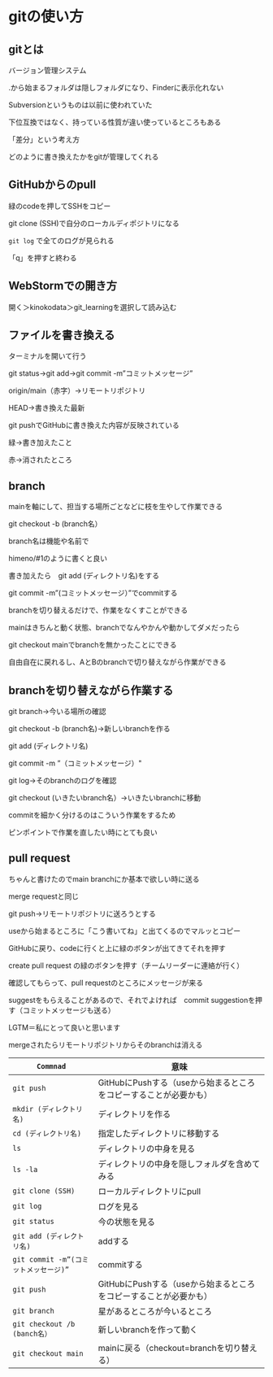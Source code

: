 # gitの使い方
## gitとは

バージョン管理システム

.から始まるフォルダは隠しフォルダになり、Finderに表示化れない

Subversionというものは以前に使われていた

下位互換ではなく、持っている性質が違い使っているところもある

「差分」という考え方

どのように書き換えたかをgitが管理してくれる

## GitHubからのpull

緑のcodeを押してSSHをコピー

git clone (SSH)で自分のローカルディポジトリになる

`git log` で全てのログが見られる

「q」を押すと終わる

## WebStormでの開き方

開く＞kinokodata＞git_learningを選択して読み込む

## ファイルを書き換える

ターミナルを開いて行う

git status→git add→git commit -m”コミットメッセージ”

origin/main（赤字）→リモートリポジトリ

HEAD→書き換えた最新

git pushでGitHubに書き換えた内容が反映されている

緑→書き加えたこと

赤→消されたところ

## branch

mainを軸にして、担当する場所ごとなどに枝を生やして作業できる

git checkout -b (branch名）

branch名は機能や名前で

himeno/#1のように書くと良い

書き加えたら　git add (ディレクトリ名)をする

git commit -m”(コミットメッセージ）”でcommitする

branchを切り替えるだけで、作業をなくすことができる

mainはきちんと動く状態、branchでなんやかんや動かしてダメだったら

git checkout mainでbranchを無かったことにできる

自由自在に戻れるし、AとBのbranchで切り替えながら作業ができる

## branchを切り替えながら作業する

git branch→今いる場所の確認

git checkout -b (branch名)→新しいbranchを作る

git add (ディレクトリ名)

git commit -m ”（コミットメッセージ）"

git log→そのbranchのログを確認

git checkout (いきたいbranch名）→いきたいbranchに移動

commitを細かく分けるのはこういう作業をするため

ピンポイントで作業を直したい時にとても良い

## pull request

ちゃんと書けたのでmain branchにか基本で欲しい時に送る

merge requestと同じ

git push→リモートリポジトリに送ろうとする

useから始まるところに「こう書いてね」と出てくるのでマルッとコピー

GitHubに戻り、codeに行くと上に緑のボタンが出てきてそれを押す

create pull  request の緑のボタンを押す（チームリーダーに連絡が行く）

確認してもらって、pull requestのところにメッセージが来る

suggestをもらえることがあるので、それでよければ　commit suggestionを押す（コミットメッセージも送る）

LGTM＝私にとって良いと思います

mergeされたらリモートリポジトリからそのbranchは消える

| `Commnad` | 意味 |
| ---------- | ---- |
| `git push` | GitHubにPushする（useから始まるところをコピーすることが必要かも）|
| `mkdir (ディレクトリ名)` |ディレクトリを作る |
|`cd (ディレクトリ名)` | 指定したディレクトリに移動する|
|`ls` | ディレクトリの中身を見る |
|`ls -la` | ディレクトリの中身を隠しフォルダを含めてみる |
|`git clone (SSH)` | ローカルディレクトリにpull |
|`git log ` | ログを見る |
|`git status` | 今の状態を見る|
|`git add (ディレクトリ名)` | addする |
|`git commit -m”(コミットメッセージ)”`| commitする |
|`git push` | GitHubにPushする（useから始まるところをコピーすることが必要かも）|
|`git branch`|星があるところが今いるところ|
|`git checkout /b (banch名）`| 新しいbranchを作って動く|
|`git checkout main`|mainに戻る（checkout=branchを切り替える）|
